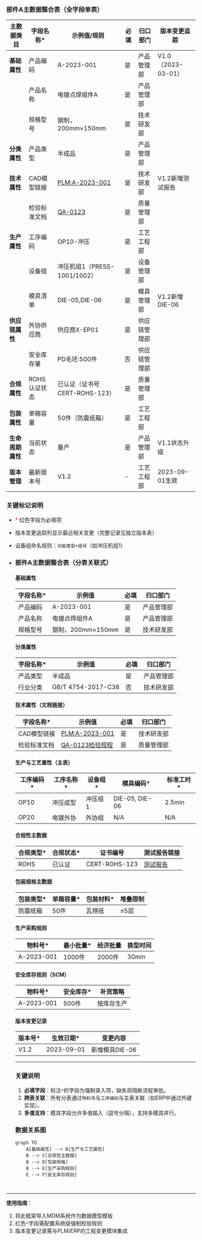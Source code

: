 ### 部件A主数据整合表（全字段单表）

| 主数据类目       | 字段名称*    | 示例值/规则                   | 必填 | 归口部门     | 版本变更追踪       |
| ---------------- | ------------ | ----------------------------- | ---- | ------------ | ------------------ |
| **基础属性**     | 产品编码     | A-2023-001                    | 是   | 产品管理部   | V1.0（2023-03-01） |
|                  | 产品名称     | 电镀点焊组件A                 | 是   | 产品管理部   |                    |
|                  | 规格型号     | 钢制，200mm×150mm             | 是   | 技术研发部   |                    |
| **分类属性**     | 产品类型     | 半成品                        | 是   | 产品管理部   |                    |
| **技术属性**     | CAD模型链接  | [PLM:A-2023-001](链接)        | 是   | 技术研发部   | V1.2新增测试报告   |
|                  | 检验标准文档 | [QA-0123](链接)               | 是   | 质量管理部   |                    |
| **生产属性**     | 工序编码     | OP10-冲压                     | 是   | 工艺工程部   |                    |
|                  | 设备组       | 冲压机组1（PRESS-1001/1002）  | 是   | 设备管理部   |                    |
|                  | 模具清单     | DIE-05,DIE-06                 | 是   | 模具管理部   | V1.2新增DIE-06     |
| **供应链属性**   | 外协供应商   | 供应商X-EP01                  | 是   | 供应链管理部 |                    |
|                  | 安全库存量   | PD毛坯:500件                  | 否   | 供应链管理部 |                    |
| **合规属性**     | ROHS认证状态 | 已认证（证书号CERT-ROHS-123） | 是   | 质量管理部   |                    |
| **包装属性**     | 单箱容量     | 50件（防震纸箱）              | 是   | 工艺工程部   |                    |
| **生命周期属性** | 当前状态     | 量产                          | 是   | 产品管理部   | V1.1状态升级       |
| **版本管理**     | 最新版本号   | V1.2                          | -    | 工艺工程部   | 2023-09-01生效     |

### 关键标记说明
- <span style="color:red">*</span> 红色字段为必填项
- 版本变更追踪列显示最近相关变更（完整记录见独立版本表）
- 设备组命名规则：`功能类型+组号`（如冲压机组1）



- ### 部件A主数据整合表（分表关联式）

  #### 基础属性
  | 字段名称* | 示例值            | 必填 | 归口部门   |
  | --------- | ----------------- | ---- | ---------- |
  | 产品编码  | A-2023-001        | 是   | 产品管理部 |
  | 产品名称  | 电镀点焊组件A     | 是   | 产品管理部 |
  | 规格型号  | 钢制，200mm×150mm | 是   | 技术研发部 |

  #### 分类属性
  | 字段名称* | 示例值             | 必填 | 归口部门   |
  | --------- | ------------------ | ---- | ---------- |
  | 产品类型  | 半成品             | 是   | 产品管理部 |
  | 行业分类  | GB/T 4754-2017-C38 | 否   | 技术研发部 |

  #### 技术属性（文档链接）
  | 字段名称*    | 示例值                      | 必填 | 归口部门   |
  | ------------ | --------------------------- | ---- | ---------- |
  | CAD模型链接  | [PLM:A-2023-001](plm-link)  | 是   | 技术研发部 |
  | 检验标准文档 | [QA-0123检验规程](doc-link) | 是   | 质量管理部 |

  #### 生产与工艺属性（主表）
  | 工序编码* | 工序名称* | 设备组* | 模具编码*      | 标准工时* |
  | --------- | --------- | ------- | -------------- | --------- |
  | OP10      | 冲压成型  | 冲压组1 | DIE-05, DIE-06 | 2.5min    |
  | OP20      | 电镀外协  | 外协组  | N/A            | N/A       |

  #### 合规性主数据
  | 合规类型* | 合规状态* | 证书编号      | 测试报告链接     |
  | --------- | --------- | ------------- | ---------------- |
  | ROHS      | 已认证    | CERT-ROHS-123 | [测试报告](link) |

  #### 包装规格主数据
  | 包装类型* | 单箱容量* | 包装材料* | 堆叠限制 |
  | --------- | --------- | --------- | -------- |
  | 防震纸箱  | 50件      | 瓦楞纸    | ≤5层     |

  #### 生产采购规则
  | 物料号*    | 最小批量* | 经济批量 | 换型时间 |
  | ---------- | --------- | -------- | -------- |
  | A-2023-001 | 1000件    | 2000件   | 30min    |

  #### 安全库存规则（SCM）
  | 物料号*    | 安全库存* | 补货策略   |
  | ---------- | --------- | ---------- |
  | A-2023-001 | 500件     | 按库存生产 |

  #### 版本变更记录
  | 版本号* | 生效日期*  | 变更内容       |
  | ------- | ---------- | -------------- |
  | V1.2    | 2023-09-01 | 新增模具DIE-06 |

  ---

  ### 关键说明
  1. **必填字段**：标注`*`的字段为强制录入项，缺失将阻断流程审批。  
  2. **跨表关联**：所有分表通过`物料号`与`工序编码`与主表关联（如ERP中通过外键实现）。  
  3. **多值支持**：模具字段允许多值输入（逗号分隔），支持多模具并行。  

  ### 数据关系图
  ```mermaid
  graph TD
      A[基础属性] --> B[生产与工艺属性]
      B --> C[合规性主数据]
      B --> D[包装规格]
      B --> E[生产采购规则]
      E --> F[安全库存规则]



---

**使用指南**：  
1. 将此框架导入MDM系统作为数据模型模板  
2. 红色`*`字段需配置系统级强制校验规则  
3. 版本变更记录需与PLM/ERP的工程变更模块集成









